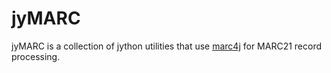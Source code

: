 jyMARC
======
jyMARC is a collection of jython utilities that use [marc4j](http://marc4j.tigris.org/) for MARC21 record 
processing. 
